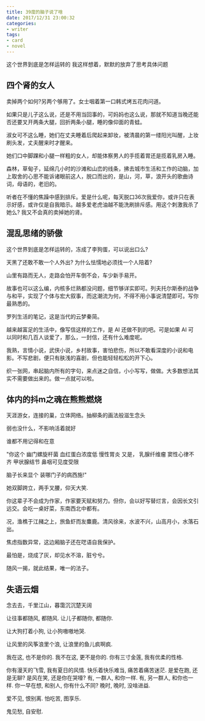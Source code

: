 ```yaml
---
title: 39度的脑子说了啥
date: 2017/12/31 23:00:32
categories: 
- writer
tags:
- card
- novel
---
```


这个世界到底是怎样运转的
我这样想着，默默的放弃了思考具体问题

## 四个肾的女人
卖掉两个如何?另两个够用了。女士咽着第一口韩式烤五花肉问道。

如果只是儿子这么说，还是不用当回事的，可妈妈也这么说，那就不知道当晚还能否还要叉开两条大腿，回折两条小腿，睡的像仰面的青蛙。

淑女可不这么睡，她们在丈夫睡着后爬起来卸妆，被清晨的第一缕阳光叫醒，上妆刷头发，丈夫醒来时才醒来。

她们口中脚踝和小腿一样粗的女人，却能体察男人的手揽着胃还是揽着乳房入睡。

森林，草甸子，延绵几小时的沙滩和山峦的线条，拂去城市生活和工作的动脑，加上取舍的心思不能诉诸眼前这人，脱口而出的，是山，河，草，浪开头的歌曲诗词，母语的，老旧的。

听者在不懂的焦躁中感到排斥。爱是什么呢，每天脱口36次我爱你，或许只在表示好感，或许仅是自我暗示。越多爱老虎油越不能洗刷排斥感。用这个刺激我杀了她么? 我又不会真的卖掉她的肾。


## 混乱思绪的骄傲
这个世界到底是怎样运转的，冻成了李狗蛋，可以说出口么?

天黑了还敢不敢一个人外出? 为什么怯懦地必须找一个人陪着?

山里有路而无人，走路会怕开车倒不会，车少新手易开。

故事也可以这么编，内核多烂熟都没问题，细节够详实即可。列夫托尔斯泰的战争与和平，实现了个体与宏大叙事，而这潮流为何，不得不用小事说清楚即可。写你最熟悉的。

罗列生活的笔记，这是当代的云梦秦简。

越来越富足的生活中，像写信这样的工作，是 AI 还做不到的吧。可是如果 AI 可以同时和几百人谈爱了，那么，一封信，还有什么难度呢。

我熟，言情小说，武侠小说，乡村故事，害怕悲伤，所以不敢看深度的小说和电影。不写悲剧，便只有肤浅的喜剧，但也能轻轻松松的开下心。

织一张网，串起脑内所有的字句，来点迷之自信，小小写写，做做。大多数想法其实不需要做出来的。做一点就可以啦。

## 体内的抖m之魂在熊熊燃烧

天涯游女，连接的巢，立体网络。抽柳条的画法般滋生念头

弱也没什么，不影响活着就好

谁都不用记得和在意

"你这个
幽门螺旋杆菌
血红蛋白浓度低
慢性胃炎 
又是，
乳腺纤维瘤
窦性心律不齐
甲状腺结节
鼻咽可见度受限

脑子长来显个
装哪门子的病西施!"

她双脚跨立，两手叉腰，仰天大笑.

你这辈子不会成为作家，作家要天赋和努力。但你，会以好写替烂言，会因长文引远交。会吃一桌好菜，东南西北中都有。

况，渔樵于江赭之上，旅鱼虾而友麋鹿。清风徐来，水波不兴，山高月小，水落石出。

焦虑指数异常，这边厢脑子还在呓语自我保护。

最怕是，烧成了灰，却见水不溶，脏兮兮。

随风一揭，就此结果，唯一的法子。

## 失语云烟

念去去，千里江山，暮霭沉沉楚天阔

让往事都随风, 都随风. 让儿子都随你, 都随你. 

让大狗打着小狗, 让小狗嗷嗷地哭. 

让风里的风筝浪里个浪, 让浪里的鱼儿疯啊疯.

我在这, 也不是你的. 我不在这, 更不是你的. 你有三寸金莲, 我有优柔的性格. 

你有漫天的飞雪, 我有夏日的风情. 
快乐着快乐难当, 痛苦着痛苦迷茫. 
是爱在跑, 还是无聊?
是风在笑, 还是你在哭嚎?
有, 一群人, 和你一样. 有, 另一群人, 和你也一样. 你一早在想, 和别人, 你有什么不同? 晚时, 晚时, 没啥进益.

爱不见, 恨别离. 怕吃苦, 图享乐. 

鬼见愁, 自安慰. 

